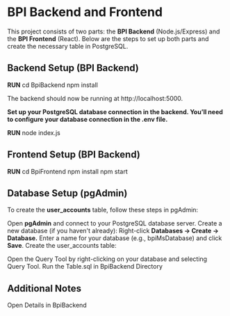 # BPI Backend and Frontend

This project consists of two parts: the **BPI Backend** (Node.js/Express) and the **BPI Frontend** (React). Below are the steps to set up both parts and create the necessary table in PostgreSQL.


## Backend Setup (BPI Backend)
**RUN**
cd BpiBackend
npm install

The backend should now be running at http://localhost:5000.


**Set up your PostgreSQL database connection in the backend. You’ll need to configure your database connection in the .env file.** 

**RUN**
node index.js


## Frontend Setup (BPI Backend)
**RUN**
cd BpiFrontend
npm install
npm start


## Database Setup (pgAdmin)
To create the **user_accounts** table, follow these steps in pgAdmin:

Open **pgAdmin** and connect to your PostgreSQL database server.
Create a new database (if you haven't already):
Right-click **Databases → Create → Database.**
Enter a name for your database (e.g., bpiMsDatabase) and click **Save**.
Create the user_accounts table:

Open the Query Tool by right-clicking on your database and selecting Query Tool.
Run the Table.sql in BpiBackend Directory


## Additional Notes

Open Details in BpiBackend 
